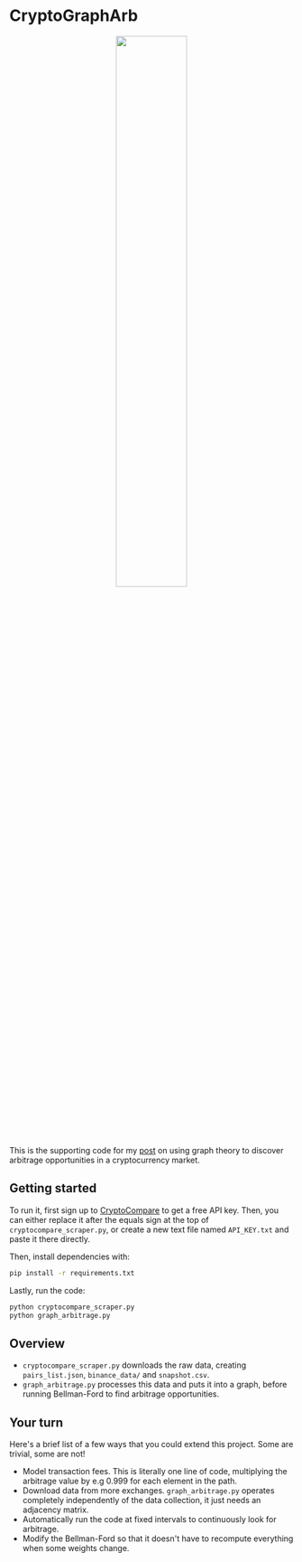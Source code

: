 # CryptoGraphArb

<center>
<img src="https://reasonabledeviations.com/assets/images/weighted_digraph.png" style="width:50%;"/>
</center>

This is the supporting code for my [post](https://reasonabledeviations.science/2019/04/21/currency-arbitrage-graphs-2/) on using graph theory to discover arbitrage opportunities in a cryptocurrency market.

## Getting started

To run it, first sign up to [CryptoCompare](https://min-api.cryptocompare.com/) to get a free API key. Then, you can either replace it after the equals sign at the top of `cryptocompare_scraper.py`, or create a new text file named `API_KEY.txt` and paste it there directly.

Then, install dependencies with:

```bash
pip install -r requirements.txt
```

Lastly, run the code:

```bash
python cryptocompare_scraper.py
python graph_arbitrage.py
```

## Overview

- `cryptocompare_scraper.py` downloads the raw data, creating `pairs_list.json`, `binance_data/` and `snapshot.csv`.
- `graph_arbitrage.py` processes this data and puts it into a graph, before running Bellman-Ford to find arbitrage opportunities.

## Your turn

Here's a brief list of a few ways that you could extend this project. Some are trivial, some are not!

- Model transaction fees. This is literally one line of code, multiplying the arbitrage value by e.g 0.999 for each element in the path.
- Download data from more exchanges. `graph_arbitrage.py` operates completely independently of the data collection, it just needs an adjacency matrix.
- Automatically run the code at fixed intervals to continuously look for arbitrage.
- Modify the Bellman-Ford so that it doesn't have to recompute everything when some weights change.
